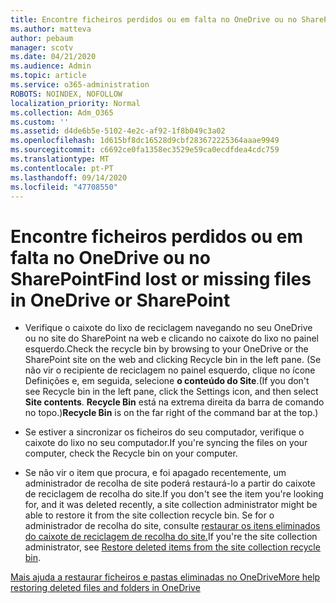 ```yaml
---
title: Encontre ficheiros perdidos ou em falta no OneDrive ou no SharePoint
ms.author: matteva
author: pebaum
manager: scotv
ms.date: 04/21/2020
ms.audience: Admin
ms.topic: article
ms.service: o365-administration
ROBOTS: NOINDEX, NOFOLLOW
localization_priority: Normal
ms.collection: Adm_O365
ms.custom: ''
ms.assetid: d4de6b5e-5102-4e2c-af92-1f8b049c3a02
ms.openlocfilehash: 1d615bf8dc16528d9cbf283672225364aaae9949
ms.sourcegitcommit: c6692ce0fa1358ec3529e59ca0ecdfdea4cdc759
ms.translationtype: MT
ms.contentlocale: pt-PT
ms.lasthandoff: 09/14/2020
ms.locfileid: "47708550"
---
```

# <a name="find-lost-or-missing-files-in-onedrive-or-sharepoint"></a><span data-ttu-id="58741-102">Encontre ficheiros perdidos ou em falta no OneDrive ou no SharePoint</span><span class="sxs-lookup"><span data-stu-id="58741-102">Find lost or missing files in OneDrive or SharePoint</span></span>

- <span data-ttu-id="58741-103">Verifique o caixote do lixo de reciclagem navegando no seu OneDrive ou no site do SharePoint na web e clicando no caixote do lixo no painel esquerdo.</span><span class="sxs-lookup"><span data-stu-id="58741-103">Check the recycle bin by browsing to your OneDrive or the SharePoint site on the web and clicking Recycle bin in the left pane.</span></span> <span data-ttu-id="58741-104">(Se não vir o recipiente de reciclagem no painel esquerdo, clique no ícone Definições e, em seguida, selecione **o conteúdo do Site**.</span><span class="sxs-lookup"><span data-stu-id="58741-104">(If you don't see Recycle bin in the left pane, click the Settings icon, and then select **Site contents**.</span></span> <span data-ttu-id="58741-105">**Recycle Bin** está na extrema direita da barra de comando no topo.)</span><span class="sxs-lookup"><span data-stu-id="58741-105">**Recycle Bin** is on the far right of the command bar at the top.)</span></span> 
    
- <span data-ttu-id="58741-106">Se estiver a sincronizar os ficheiros do seu computador, verifique o caixote do lixo no seu computador.</span><span class="sxs-lookup"><span data-stu-id="58741-106">If you're syncing the files on your computer, check the Recycle bin on your computer.</span></span> 
    
- <span data-ttu-id="58741-107">Se não vir o item que procura, e foi apagado recentemente, um administrador de recolha de site poderá restaurá-lo a partir do caixote de reciclagem de recolha do site.</span><span class="sxs-lookup"><span data-stu-id="58741-107">If you don't see the item you're looking for, and it was deleted recently, a site collection administrator might be able to restore it from the site collection recycle bin.</span></span> <span data-ttu-id="58741-108">Se for o administrador de recolha do site, consulte [restaurar os itens eliminados do caixote de reciclagem de recolha do site.](https://go.microsoft.com/fwlink/?linkid=866439)</span><span class="sxs-lookup"><span data-stu-id="58741-108">If you're the site collection administrator, see [Restore deleted items from the site collection recycle bin](https://go.microsoft.com/fwlink/?linkid=866439).</span></span>
    
[<span data-ttu-id="58741-109">Mais ajuda a restaurar ficheiros e pastas eliminadas no OneDrive</span><span class="sxs-lookup"><span data-stu-id="58741-109">More help restoring deleted files and folders in OneDrive</span></span>](https://go.microsoft.com/fwlink/?linkid=872872)
  

